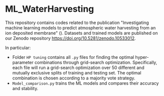 # ML_WaterHarvesting
This repository contains codes related to the publication "Investigating machine learning models to predict atmospheric water harvesting from an ion deposited membrane" ().
Datasets and trained models are published on our Zenodo repository https://doi.org/10.5281/zenodo.10533012.

In particular:

- Folder `HP tuning` contains all `.py` files for finding the optimal hyper-parameter combinations through grid-search optimization. Specifically, each file will run a grid-search optimization over 50 different and mutually exclusive splits of training and testing set. The optimal combination is chosen according to a majority vote strategy.
- `Model_comparison.py` trains the ML models and compares their accuracy and stability.
